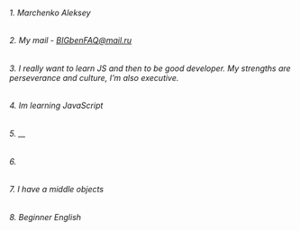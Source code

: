 ###### 1. Marchenko Aleksey
###### 2. My mail - BIGbenFAQ@mail.ru
###### 3. I really want to learn JS and then to be good developer. My strengths are perseverance and culture, I’m also executive.
###### 4. Im learning JavaScript
###### 5. __
###### 6.
###### 7. I have a middle objects
###### 8. Beginner English